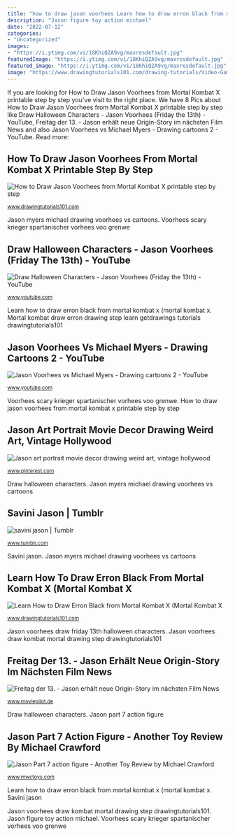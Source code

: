 ```yaml
---
title: "how to draw jason voorhees Learn how to draw erron black from mortal kombat x (mortal kombat x"
description: "Jason figure toy action michael"
date: "2022-07-12"
categories:
- "Uncategorized"
images:
- "https://i.ytimg.com/vi/18KhiQZA9vg/maxresdefault.jpg"
featuredImage: "https://i.ytimg.com/vi/18KhiQZA9vg/maxresdefault.jpg"
featured_image: "https://i.ytimg.com/vi/18KhiQZA9vg/maxresdefault.jpg"
image: "https://www.drawingtutorials101.com/drawing-tutorials/Video-Games/Mortal-Kombat-X/erron-black/how-to-draw-Erron-Black-from-Mortal-Kombat-X-step-0.png"
---
```


If you are looking for How to Draw Jason Voorhees from Mortal Kombat X printable step by step you've visit to the right place. We have 8 Pics about How to Draw Jason Voorhees from Mortal Kombat X printable step by step like Draw Halloween Characters - Jason Voorhees (Friday the 13th) - YouTube, Freitag der 13. - Jason erhält neue Origin-Story im nächsten Film News and also Jason Voorhees vs Michael Myers - Drawing cartoons 2 - YouTube. Read more:

## How To Draw Jason Voorhees From Mortal Kombat X Printable Step By Step

![How to Draw Jason Voorhees from Mortal Kombat X printable step by step](https://www.drawingtutorials101.com/drawing-tutorials/Video-Games/Mortal-Kombat-X/jason-voorhees/How-to-Draw-Jason-Voorhees-from-Mortal-Kombat-X-step-by-step.png "Jason voorhees draw kombat mortal drawing step drawingtutorials101")

<small>www.drawingtutorials101.com</small>

Jason myers michael drawing voorhees vs cartoons. Voorhees scary krieger spartanischer vorhees voo grenwe

## Draw Halloween Characters - Jason Voorhees (Friday The 13th) - YouTube

![Draw Halloween Characters - Jason Voorhees (Friday the 13th) - YouTube](https://i.ytimg.com/vi/18KhiQZA9vg/maxresdefault.jpg "Voorhees scary krieger spartanischer vorhees voo grenwe")

<small>www.youtube.com</small>

Learn how to draw erron black from mortal kombat x (mortal kombat x. Mortal kombat draw erron drawing step learn getdrawings tutorials drawingtutorials101

## Jason Voorhees Vs Michael Myers - Drawing Cartoons 2 - YouTube

![Jason Voorhees vs Michael Myers - Drawing cartoons 2 - YouTube](https://i.ytimg.com/vi/x2hIAn4C1i8/maxresdefault.jpg "Jason voorhees vs michael myers")

<small>www.youtube.com</small>

Voorhees scary krieger spartanischer vorhees voo grenwe. How to draw jason voorhees from mortal kombat x printable step by step

## Jason Art Portrait Movie Decor Drawing Weird Art, Vintage Hollywood

![Jason art portrait movie decor drawing weird art, vintage hollywood](https://i.pinimg.com/originals/f3/55/1b/f3551b3a5f9c91dbfbbe6ae9e7f1a806.jpg "Savini jason")

<small>www.pinterest.com</small>

Draw halloween characters. Jason myers michael drawing voorhees vs cartoons

## Savini Jason | Tumblr

![savini jason | Tumblr](https://66.media.tumblr.com/bd70d7f33a434a914a6b567ba7617f3d/tumblr_p92qcvADOs1xu28rvo4_500.jpg "Jason art portrait movie decor drawing weird art, vintage hollywood")

<small>www.tumblr.com</small>

Savini jason. Jason myers michael drawing voorhees vs cartoons

## Learn How To Draw Erron Black From Mortal Kombat X (Mortal Kombat X

![Learn How to Draw Erron Black from Mortal Kombat X (Mortal Kombat X](https://www.drawingtutorials101.com/drawing-tutorials/Video-Games/Mortal-Kombat-X/erron-black/how-to-draw-Erron-Black-from-Mortal-Kombat-X-step-0.png "Jason art portrait movie decor drawing weird art, vintage hollywood")

<small>www.drawingtutorials101.com</small>

Jason voorhees draw friday 13th halloween characters. Jason voorhees draw kombat mortal drawing step drawingtutorials101

## Freitag Der 13. - Jason Erhält Neue Origin-Story Im Nächsten Film News

![Freitag der 13. - Jason erhält neue Origin-Story im nächsten Film News](https://assets.cdn.moviepilot.de/files/46e1d0cfb67e9d04366a992fc9e94332dda84463ed96deadfe269feb3c2d/jason1.jpg "Jason figure toy action michael")

<small>www.moviepilot.de</small>

Draw halloween characters. Jason part 7 action figure

## Jason Part 7 Action Figure - Another Toy Review By Michael Crawford

![Jason Part 7 action figure - Another Toy Review by Michael Crawford](http://www.mwctoys.com/images/JasonHead1.jpg "Jason myers michael drawing voorhees vs cartoons")

<small>www.mwctoys.com</small>

Learn how to draw erron black from mortal kombat x (mortal kombat x. Savini jason

Jason voorhees draw kombat mortal drawing step drawingtutorials101. Jason figure toy action michael. Voorhees scary krieger spartanischer vorhees voo grenwe
